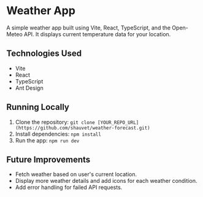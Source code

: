 # Weather App

A simple weather app built using Vite, React, TypeScript, and the Open-Meteo API. It displays current temperature data for your location.

## Technologies Used

- Vite
- React
- TypeScript
- Ant Design

## Running Locally

1. Clone the repository: `git clone [YOUR_REPO_URL](https://github.com/shauvet/weather-forecast.git)`
2. Install dependencies: `npm install`
3. Run the app: `npm run dev`

## Future Improvements

- Fetch weather based on user's current location.
- Display more weather details and add icons for each weather condition.
- Add error handling for failed API requests.
